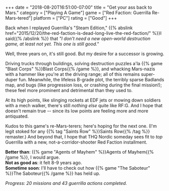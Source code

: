 +++
date = "2018-08-20T16:51:00-07:00"
title = "Get your ass back to Mars."
category = ["Playing A Game"]
game = ["Red Faction: Guerrilla Re-Mars-tered"]
platform = ["PC"]
rating = ["Good"]
+++

Back when I replayed Guerrilla's "Steam Edition," {{% abslink href="2015/12/20/the-red-faction-is-dead-long-live-the-red-faction/" %}}I said{{% /abslink %}} that <i>"I don't need a new open-world destruction game, at least not yet.  This one is still good."</i>

Well, three years on, it's still good.  But my desire for a successor is growing.

Driving trucks through buildings, solving destruction puzzles a'la {{% game "Blast Corps" %}}Blast Corps{{% /game %}}, and whacking Mars-nazis with a hammer like you're at the driving range; all of this remains super-duper fun.  Meanwhile, the lifeless B-grade plot, the terribly sparse Badlands map, and bugs (like progression loss, or crashing during the final mission!); these feel more prominent and detrimental than they used to.

At its high points, like slinging rockets at EDF jets or mowing down soldiers with a mech walker, there's still <i>nothing else</i> quite like RF:G.  And I hope that doesn't remain true -- since its low points are feeling more and more antiquated.

Kudos to this game's re-Mars-terers; here's hoping for the next one.  (I'm legit stoked for any {{% tag "Saints Row" %}}Saints Row{{% /tag %}} remaster.)  And beyond that, I hope that THQ Nordic someday sees fit to <i>top</i> Guerrilla with a new, not-a-corridor-shooter Red Faction installment.

<b>Better than</b>: {{% game "Agents of Mayhem" %}}Agents of Mayhem{{% /game %}}, I would argue.  
<b>Not as good as</b>: it felt 8-9 years ago.  
<b>Sometime soon</b>: I'll have to check out how {{% game "The Saboteur" %}}The Saboteur{{% /game %}} has held up.

<i>Progress: 20 missions and 43 guerrilla actions completed.</i>
